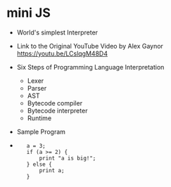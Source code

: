 mini JS
=======

- World's simplest Interpreter

- Link to the Original YouTube Video by Alex Gaynor
https://youtu.be/LCslqgM48D4

- Six Steps of Programming Language Interpretation
	- Lexer
	- Parser
	- AST
	- Bytecode compiler
	- Bytecode interpreter
  - Runtime

- Sample Program
 - ```
      a = 3;
      if (a >= 2) {
	      print "a is big!";
      } else {
	      print a;
      }
    ```
    